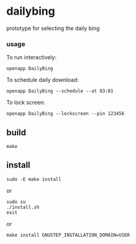 # dailybing

prototype for selecting the daily bing

### usage
To run interactively:
```
openapp DailyBing
```
To schedule daily download:
```
openapp DailyBing --schedule --at 03:01
```
To lock screen:
```
openapp DailyBing --lockscreen --pin 123456
```

## build

```
make
```

## install
```
sudo -E make install
```

or

```
sudo su
./install.sh
exit
```

or

```
make install GNUSTEP_INSTALLATION_DOMAIN=USER
```


